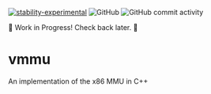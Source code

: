 [![stability-experimental](https://img.shields.io/badge/stability-experimental-orange.svg)](https://github.com/emersion/stability-badges#experimental)
![GitHub](https://img.shields.io/github/license/blitz/vmmu.svg)
![GitHub commit activity](https://img.shields.io/github/commit-activity/m/blitz/vmmu)

👷 Work in Progress! Check back later. 👷

# vmmu

An implementation of the x86 MMU in C++
